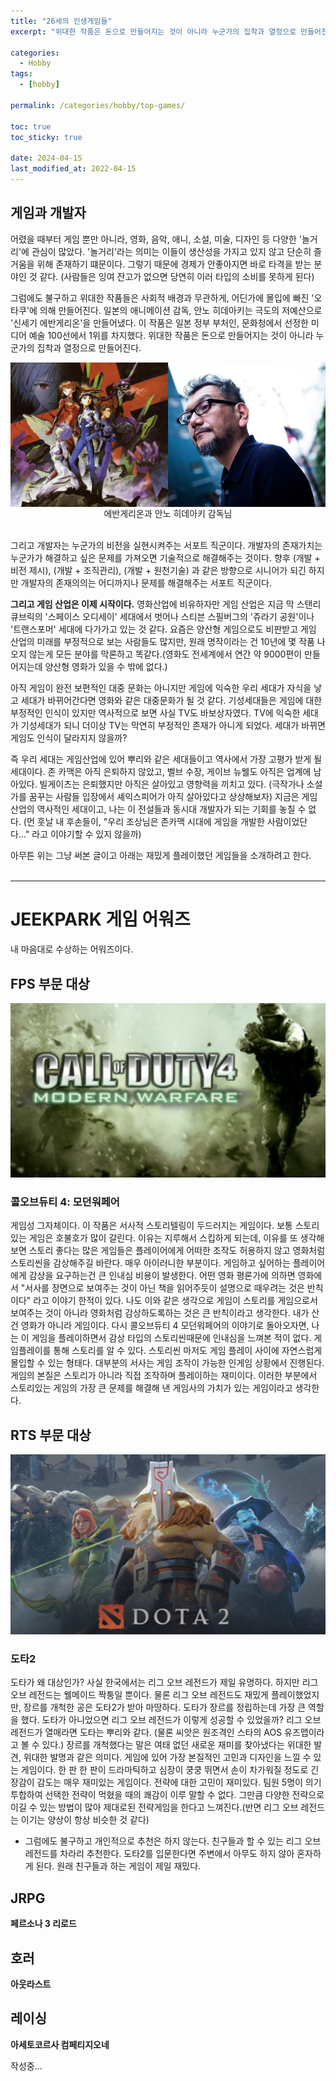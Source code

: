 ```yaml
---
title: "26세의 인생게임들"
excerpt: "위대한 작품은 돈으로 만들어지는 것이 아니라 누군가의 집착과 열정으로 만들어진다."

categories:
  - Hobby
tags:
  - [hobby]

permalink: /categories/hobby/top-games/

toc: true
toc_sticky: true

date: 2024-04-15
last_modified_at: 2022-04-15
---
```


## 게임과 개발자
어렸을 때부터 게임 뿐만 아니라, 영화, 음악, 애니, 소설, 미술, 디자인 등 다양한 '놀거리'에 관심이 많았다.
'놀거리'라는 의미는 이들이 생산성을 가지고 있지 않고 단순히 즐거움을 위해 존재하기 떄문이다.
그렇기 때문에 경제가 안좋아지면 바로 타격을 받는 분야인 것 같다. (사람들은 잉여 잔고가 없으면 당연히 이러 타입의 소비를 못하게 된다)

그럼에도 불구하고 위대한 작품들은 사회적 배경과 무관하게, 어딘가에 몰입에 빠진 '오타쿠'에 의해 만들어진다. 일본의 애니메이션 감독, 안노 히데아키는 극도의 저예산으로 '신세기 에반게리온'을 만들어냈다. 이 작품은 일본 정부 부처인, 문화청에서 선정한 미디어 예술 100선에서 1위를 차지했다. 위대한 작품은 돈으로 만들어지는 것이 아니라 누군가의 집착과 열정으로 만들어진다.

<div style="display: flex; width: 100%;">
  <img src="https://github.com/jeekpark/jeekpark.github.io/blob/main/assets/images/posts_img/hobby-top-games/Neon_Genesis_Evangelion.png?raw=true" style="width: 50%; height: auto; object-fit: cover;">
  <img src="https://github.com/jeekpark/jeekpark.github.io/blob/main/assets/images/posts_img/hobby-top-games/Anno_Hideaki.png?raw=true" style="width: 50%; height: auto; object-fit: cover;">
</div>
<center>에반게리온과 안노 히데아키 감독님</center>
<br>

그리고 개발자는 누군가의 비전을 실현시켜주는 서포트 직군이다.
개발자의 존재가치는 누군가가 해결하고 싶은 문제를 가져오면 기술적으로 해결해주는 것이다. 향후 (개발 + 비전 제시), (개발 + 조직관리), (개발 + 원천기술) 과 같은 방향으로 시니어가 되긴 하지만 개발자의 존재의의는 어디까지나 문제를 해결해주는 서포트 직군이다.

**그리고 게임 산업은 이제 시작이다.** 영화산업에 비유하자만 게임 산업은 지금 막 스탠리 큐브릭의 '스페이스 오디세이' 세대에서 벗어나 스티븐 스필버그의 '쥬라기 공원'이나 '트랜스포머' 세대에 다가가고 있는 것 같다. 요즘은 양산형 게임으로도 비판받고 게임 산업의 미래를 부정적으로 보는 사람들도 많지만, 원래 명작이라는 건 10년에 몇 작품 나오지 않는게 모든 분야를 막론하고 똑같다.(영화도 전세계에서 연간 약 9000편이 만들어지는데 양산형 영화가 있을 수 밖에 없다.)

아직 게임이 완전 보편적인 대중 문화는 아니지만 게임에 익숙한 우리 세대가 자식을 낳고 세대가 바뀌어간다면 영화와 같은 대중문화가 될 것 같다. 기성세대들은 게임에 대한 부정적인 인식이 있지만 역사적으로 보면 사실 TV도 바보상자였다. TV에 익숙한 세대가 기성세대가 되니 더이상 TV는 막연히 부정적인 존재가 아니게 되었다. 세대가 바뀌면 게임도 인식이 달라지지 않을까?

즉 우리 세대는 게임산업에 있어 뿌리와 같은 세대들이고 역사에서 가장 고평가 받게 될 세대이다. 존 카맥은 아직 은퇴하지 않았고, 벨브 수장, 게이브 뉴웰도 아직은 업계에 남아있다. 빌게이츠는 은퇴했지만 아직은 살아있고 영향력을 끼치고 있다. (극작가나 소설가를 꿈꾸는 사람들 입장에서 셰익스피어가 아직 살아있다고 상상해보자) 지금은 게임 산업의 역사적인 세대이고, 나는 이 전설들과 동시대 개발자가 되는 기회를 놓칠 수 없다. (먼 훗날 내 후손들이, "우리 조상님은 존카맥 시대에 게임을 개발한 사람이었단다..." 라고 이야기할 수 있지 않을까)

아무튼 위는 그냥 써본 글이고 아래는 재밌게 플레이했던 게임들을 소개하려고 한다.
<br>
<br>

---

# JEEKPARK 게임 어워즈
내 마음대로 수상하는 어워즈이다.

## FPS 부문 대상
<img src="https://github.com/jeekpark/jeekpark.github.io/blob/main/assets/images/posts_img/hobby-top-games/Call_of_Duty_4.png?raw=true">

### **콜오브듀티 4: 모던워페어**

게임성 그자체이다. 이 작품은 서사적 스토리텔링이 두드러지는 게임이다. 보통 스토리있는 게임은 호불호가 많이 갈린다. 이유는 지루해서 스킵하게 되는데, 이유를 또 생각해보면 스토리 좋다는 많은 게임들은 플레이어에게 어떠한 조작도 허용하지 않고 영화처럼 스토리씬을 감상해주길 바란다. 매우 아이러니한 부분이다. 게임하고 싶어하는 플레이어에게 감상을 요구하는건 큰 인내심 비용이 발생한다. 어떤 영화 평론가에 의하면 영화에서 "서사를 장면으로 보여주는 것이 아닌 책을 읽어주듯이 설명으로 때우려는 것은 반칙이다" 라고 이야기 한적이 있다. 나도 이와 같은 생각으로 게임이 스토리를 게임으로서 보여주는 것이 아니라 영화처럼 감상하도록하는 것은 큰 반칙이라고 생각한다. 내가 산 건 영화가 아니라 게임이다. 다시 콜오브듀티 4 모던워페어의 이야기로 돌아오자면, 나는 이 게임을 플레이하면서 감상 타입의 스토리씬때문에 인내심을 느껴본 적이 없다. 게임플레이를 통해 스토리를 알 수 있다. 스토리씬 마저도 게임 플레이 사이에 자연스럽게 몰입할 수 있는 형태다. 대부분의 서사는 게임 조작이 가능한 인게임 상황에서 진행된다. 게임의 본질은 스토리가 아니라 직접 조작하며 플레이하는 재미이다. 이러한 부분에서 스토리있는 게임의 가장 큰 문제를 해결해 낸 게임사의 가치가 있는 게임이라고 생각한다.

## RTS 부문 대상
<img src="https://github.com/jeekpark/jeekpark.github.io/blob/main/assets/images/posts_img/hobby-top-games/DOTA2.png?raw=true">

### **도타2**

도타가 왜 대상인가? 사실 한국에서는 리그 오브 레전드가 제일 유명하다. 하지만 리그 오브 레전드는 웰메이드 짝퉁일 뿐이다. 물론 리그 오브 레전드도 재밌게 플레이했었지만, 장르를 개척한 공은 도타2가 받아 마땅하다. 도타가 장르를 정립하는데 가장 큰 역할을 했다. 도타가 아니었으면 리그 오브 레전드가 이렇게 성공할 수 있었을까? 리그 오브 레전드가 열매라면 도타는 뿌리와 같다. (물론 씨앗은 원조격인 스타의 AOS 유즈맵이라고 볼 수 있다.) 장르를 개척했다는 말은 여태 없던 새로운 재미를 찾아냈다는 위대한 발견, 위대한 발명과 같은 의미다. 게임에 있어 가장 본질적인 고민과 디자인을 느낄 수 있는 게임이다. 한 판 한 판이 드라마틱하고 심장이 쿵쿵 뛰면서 손이 차가워질 정도로 긴장감이 감도는 매우 재미있는 게임이다. 전략에 대한 고민이 재미있다. 팀원 5명이 의기투합하여 선택한 전략이 먹혔을 때의 쾌감이 이루 말할 수 없다. 그만큼 다양한 전략으로 이길 수 있는 방법이 많아 제대로된 전략게임을 한다고 느껴진다.(반면 리그 오브 레전드는 이기는 양상이 항상 비슷한 것 같다)
- 그럼에도 불구하고 개인적으로 추천은 하지 않는다. 친구들과 할 수 있는 리그 오브 레전드를 차라리 추천한다. 도타2를 입문한다면 주변에서 아무도 하지 않아 혼자하게 된다. 원래 친구들과 하는 게임이 제일 재밌다.

## JRPG
**페르소나 3 리로드**


## 호러
**아웃라스트**

## 레이싱
**아세토코르사 컴페티지오네**

작성중...
